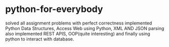 # python-for-everybody
solved all assignment problems with perfect correctness 
implemented Python Data Structures, Access Web using Python, XML AND JSON parsing
also implemented REST APIS, OOP(quite interesting) and finally using python to interact with database.
